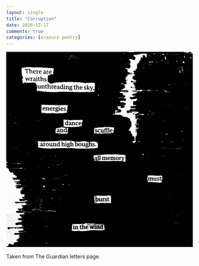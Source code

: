 ```yaml
---
layout: single
title: "Corruption"
date: 2020-12-17
comments: true
categories: [erasure poetry]
---
```

<img src="/assets/images/articles/Corruption.jpeg" class="responsive"><br>

Taken from The Guardian letters page.
